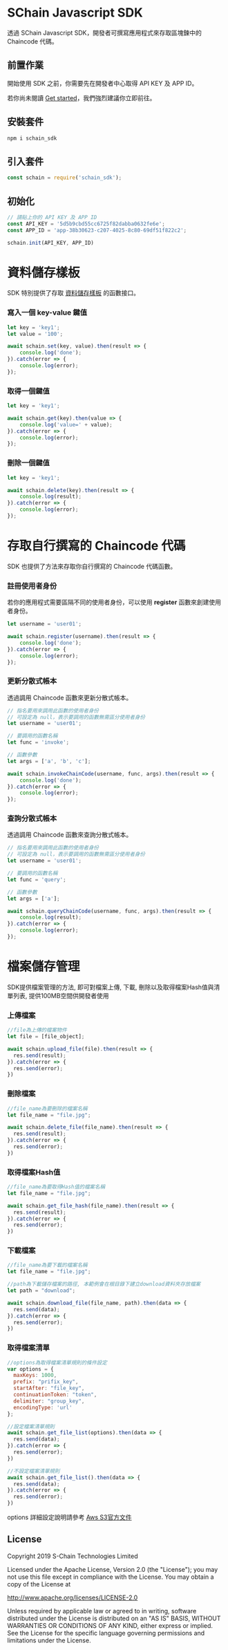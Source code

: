 # SChain Javascript SDK

透過 SChain Javascript SDK，開發者可撰寫應用程式來存取區塊鍊中的 Chaincode 代碼。

## 前置作業

開始使用 SDK 之前，你需要先在開發者中心取得 API KEY 及 APP ID。

若你尚未閱讀 [Get started](https://github.com/issbgkh/schain-get-started)，我們強烈建議你立即前往。

## 安裝套件
```javascript
npm i schain_sdk
```

## 引入套件

```javascript
const schain = require('schain_sdk');
```
## 初始化
```javascript
// 請貼上你的 API KEY 及 APP ID
const API_KEY = '5d5b9cbd55cc6725f82dabba0632fe6e';
const APP_ID = 'app-38b30623-c207-4025-8c80-69df51f822c2';

schain.init(API_KEY, APP_ID)
```


# 資料儲存樣板

SDK 特別提供了存取 [資料儲存樣板](https://github.com/issbgkh/simple-store) 的函數接口。

### 寫入一個 key-value 鍵值
```javascript
let key = 'key1';
let value = '100';

await schain.set(key, value).then(result => {
    console.log('done');
}).catch(error => {
    console.log(error);
});
```

### 取得一個鍵值
```javascript
let key = 'key1';

await schain.get(key).then(value => {
    console.log('value=' + value);
}).catch(error => {
    console.log(error);
});
```

### 刪除一個鍵值
```javascript
let key = 'key1';

await schain.delete(key).then(result => {
    console.log(result);
}).catch(error => {
    console.log(error);
});
```


# 存取自行撰寫的 Chaincode 代碼

SDK 也提供了方法來存取你自行撰寫的 Chaincode 代碼函數。

### 註冊使用者身份
若你的應用程式需要區隔不同的使用者身份，可以使用 **register** 函數來創建使用者身份。

```javascript
let username = 'user01';

await schain.register(username).then(result => {
    console.log('done');
}).catch(error => {
    console.log(error);
});
```

### 更新分散式帳本
透過調用 Chaincode 函數來更新分散式帳本。

```javascript
// 指名要用來調用此函數的使用者身份
// 可設定為 null，表示要調用的函數無需區分使用者身份
let username = 'user01';

// 要調用的函數名稱
let func = 'invoke';

// 函數參數
let args = ['a', 'b', 'c'];

await schain.invokeChainCode(username, func, args).then(result => {
    console.log('done');
}).catch(error => {
    console.log(error);
});
```

### 查詢分散式帳本
透過調用 Chaincode 函數來查詢分散式帳本。

```javascript
// 指名要用來調用此函數的使用者身份
// 可設定為 null，表示要調用的函數無需區分使用者身份
let username = 'user01';

// 要調用的函數名稱
let func = 'query';

// 函數參數
let args = ['a'];

await schain.queryChainCode(username, func, args).then(result => {
    console.log(result);
}).catch(error => {
    console.log(error);
});
```

# 檔案儲存管理
SDK提供檔案管理的方法, 即可對檔案上傳, 下載, 刪除以及取得檔案Hash值與清單列表, 提供100MB空間供開發者使用

### 上傳檔案
```javascript
//file為上傳的檔案物件
let file = [file_object];

await schain.upload_file(file).then(result => {
  res.send(result);
}).catch(error => {
  res.send(error);
})
```

### 刪除檔案
```javascript
//file_name為要刪除的檔案名稱
let file_name = "file.jpg";

await schain.delete_file(file_name).then(result => {
  res.send(result);
}).catch(error => {
  res.send(error);
})
```

### 取得檔案Hash值
```javascript
//file_name為要取得Hash值的檔案名稱
let file_name = "file.jpg";

await schain.get_file_hash(file_name).then(result => {
  res.send(result);
}).catch(error => {
  res.send(error);
})
```

### 下載檔案
```javascript
//file_name為要下載的檔案名稱
let file_name = "file.jpg";

//path為下載儲存檔案的路徑, 本範例會在根目錄下建立download資料夾存放檔案
let path = "download";

await schain.download_file(file_name, path).then(data => {
  res.send(data);
}).catch(error => {
  res.send(error);
})
```

### 取得檔案清單
```javascript
//options為取得檔案清單規則的條件設定
var options = {
  maxKeys: 1000,
  prefix: "prifix_key",
  startAfter: "file_key",
  continuationToken: "token",
  delimiter: "group_key",
  encodingType: 'url'
};

//設定檔案清單規則
await schain.get_file_list(options).then(data => {
  res.send(data);
}).catch(error => {
  res.send(error);
})

//不設定檔案清單規則
await schain.get_file_list().then(data => {
  res.send(data);
}).catch(error => {
  res.send(error);
})
```
options 詳細設定說明請參考 [Aws S3官方文件](https://docs.aws.amazon.com/AWSJavaScriptSDK/latest/AWS/S3.html#listObjectsV2-property)

## License
Copyright 2019 S-Chain Technologies Limited

Licensed under the Apache License, Version 2.0 (the "License");
you may not use this file except in compliance with the License.
You may obtain a copy of the License at

http://www.apache.org/licenses/LICENSE-2.0

Unless required by applicable law or agreed to in writing, software
distributed under the License is distributed on an "AS IS" BASIS,
WITHOUT WARRANTIES OR CONDITIONS OF ANY KIND, either express or implied.
See the License for the specific language governing permissions and
limitations under the License.

